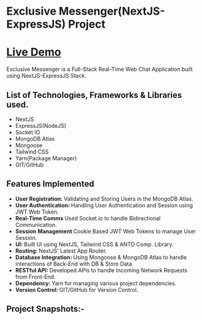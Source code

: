 <h1>Exclusive Messenger(NextJS-ExpressJS) Project</h1>

<h1><a href = "https://exclusive-messenger.up.railway.app/">Live Demo</a></h1>

<p>Exclusive Messenger is a Full-Stack Real-Time Web Chat Application built using NextJS-ExpressJS Stack.</p>

<h2>List of Technologies, Frameworks & Libraries used.</h2>
<ul>
        <li>NextJS</li>
        <li>ExpressJS(NodeJS)</li>
        <li>Socket IO</li>
        <li>MongoDB Atlas</li>
        <li>Mongoose</li>
        <li>Tailwind CSS</li>
        <li>Yarn(Package Manager)</li>
        <li>GIT/GitHub</li>
</ul>

<h2>Features Implemented</h2>
<ul>
        <li><strong>User Registration: </strong>Validating and Storing Users in the MongoDB Atlas.</li>
        <li><strong>User Authentication: </strong>Handling User Authentication and Session using JWT Web Token.</li>
        <li><strong>Real-Time Comms </strong>Used Socket.io to handle Bidirectional Communication.</li>
        <li><strong>Session Management </strong>Cookie Based JWT Web Tokens to manage User Session.</li>
        <li><strong>UI: </strong>Built UI using NextJS, Tailwind CSS & ANTD Comp. Library.</li>
        <li><strong>Routing: </strong>NextJS' Latest App Router.</li>
        <li><strong>Database Integration: </strong>Using Mongoose & MongoDB Atlas to handle interactions of Back-End with DB & Store Data.</li>
        <li><strong>RESTful API: </strong>Developed APIs to handle Incoming Network Requests from Front-End.</li>
        <li><strong>Dependency: </strong>Yarn for managing various project dependencies.</li>
        <li><strong>Version Control: </strong>GIT/GitHub for Version Control.</li>
</ul>

<h2>Project Snapshots:-</h2>

